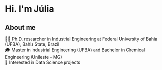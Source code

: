 # Hi. I'm Júlia  
## About me  
:woman_technologist: Ph.D. researcher in Industrial Engineering at Federal University of Bahia (UFBA), Bahia State, Brazil  
:mortar_board: Master in Industrial Engineering (UFBA) and Bachelor in Chemical Engineering (Unileste - MG)  
:lion: Interested in Data Science projects  


<!---
jubijos/jubijos is a ✨ special ✨ repository because its `README.md` (this file) appears on your GitHub profile.
You can click the Preview link to take a look at your changes.
--->
